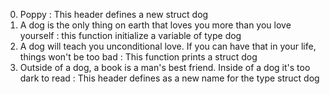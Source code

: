 0. Poppy : This header defines a new struct dog
1. A dog is the only thing on earth that loves you more than you love yourself : this function initialize a variable of type dog
2. A dog will teach you unconditional love. If you can have that in your life, things won't be too bad : This function prints a struct dog
3. Outside of a dog, a book is a man's best friend. Inside of a dog it's too dark to read : This header defines as a new name for the type struct dog
